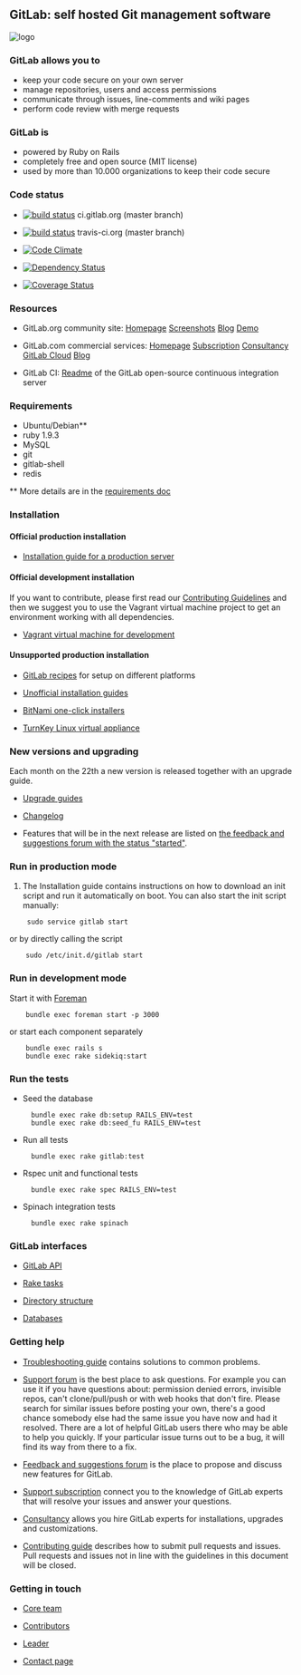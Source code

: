 ## GitLab: self hosted Git management software

![logo](https://raw.github.com/gitlabhq/gitlabhq/master/public/gitlab_logo.png)

### GitLab allows you to
 * keep your code secure on your own server
 * manage repositories, users and access permissions
 * communicate through issues, line-comments and wiki pages
 * perform code review with merge requests

### GitLab is

* powered by Ruby on Rails
* completely free and open source (MIT license)
* used by more than 10.000 organizations to keep their code secure

### Code status

* [![build status](http://ci.gitlab.org/projects/1/status.png?ref=master)](http://ci.gitlab.org/projects/1?ref=master) ci.gitlab.org (master branch)

* [![build status](https://secure.travis-ci.org/gitlabhq/gitlabhq.png)](https://travis-ci.org/gitlabhq/gitlabhq) travis-ci.org (master branch)

* [![Code Climate](https://codeclimate.com/github/gitlabhq/gitlabhq.png)](https://codeclimate.com/github/gitlabhq/gitlabhq)

* [![Dependency Status](https://gemnasium.com/gitlabhq/gitlabhq.png)](https://gemnasium.com/gitlabhq/gitlabhq)

* [![Coverage Status](https://coveralls.io/repos/gitlabhq/gitlabhq/badge.png?branch=master)](https://coveralls.io/r/gitlabhq/gitlabhq)

### Resources

* GitLab.org community site: [Homepage](http://gitlab.org) [Screenshots](http://gitlab.org/screenshots/) [Blog](http://blog.gitlab.org/) [Demo](http://demo.gitlabhq.com/users/sign_in)

* GitLab.com commercial services: [Homepage](http://www.gitlab.com/) [Subscription](http://www.gitlab.com/subscription/) [Consultancy](http://www.gitlab.com/consultancy/) [GitLab Cloud](http://www.gitlab.com/cloud/) [Blog](http://blog.gitlab.com/)

* GitLab CI: [Readme](https://github.com/gitlabhq/gitlab-ci/blob/master/README.md) of the GitLab open-source continuous integration server

### Requirements

* Ubuntu/Debian**
* ruby 1.9.3
* MySQL
* git
* gitlab-shell
* redis

** More details are in the [requirements doc](https://github.com/gitlabhq/gitlabhq/blob/master/doc/install/requirements.md)

### Installation

#### Official production installation

* [Installation guide for a production server](https://github.com/gitlabhq/gitlabhq/blob/master/doc/install/installation.md)


#### Official development installation

If you want to contribute, please first read our [Contributing Guidelines](https://github.com/gitlabhq/gitlabhq/blob/master/CONTRIBUTING.md) and then we suggest you to use the Vagrant virtual machine project to get an environment working with all dependencies.

* [Vagrant virtual machine for development](https://github.com/gitlabhq/gitlab-vagrant-vm)


#### Unsupported production installation

* [GitLab recipes](https://github.com/gitlabhq/gitlab-recipes) for setup on different platforms

* [Unofficial installation guides](https://github.com/gitlabhq/gitlab-public-wiki/wiki/Unofficial-Installation-Guides)

* [BitNami one-click installers](http://bitnami.com/stack/gitlab)

* [TurnKey Linux virtual appliance](http://www.turnkeylinux.org/gitlab)


### New versions and upgrading

Each month on the 22th a new version is released together with an upgrade guide.

* [Upgrade guides](https://github.com/gitlabhq/gitlabhq/tree/master/doc/update)

* [Changelog](https://github.com/gitlabhq/gitlabhq/blob/master/CHANGELOG)

* Features that will be in the next release are listed on [the feedback and suggestions forum with the status "started"](http://feedback.gitlab.com/forums/176466-general/status/796456).


### Run in production mode

1. The Installation guide contains instructions on how to download an init script and run it automatically on boot. You can also start the init script manually:

        sudo service gitlab start

  or by directly calling the script

        sudo /etc/init.d/gitlab start

### Run in development mode

Start it with [Foreman](https://github.com/ddollar/foreman)

        bundle exec foreman start -p 3000

  or start each component separately

        bundle exec rails s
        bundle exec rake sidekiq:start

### Run the tests

* Seed the database

        bundle exec rake db:setup RAILS_ENV=test
        bundle exec rake db:seed_fu RAILS_ENV=test

* Run all tests

        bundle exec rake gitlab:test

* Rspec unit and functional tests

        bundle exec rake spec RAILS_ENV=test

* Spinach integration tests

        bundle exec rake spinach


### GitLab interfaces

* [GitLab API](https://github.com/gitlabhq/gitlabhq/blob/master/doc/api/README.md)

* [Rake tasks](https://github.com/gitlabhq/gitlabhq/tree/master/doc/raketasks)

* [Directory structure](https://github.com/gitlabhq/gitlabhq/blob/master/doc/install/structure.md)

* [Databases](https://github.com/gitlabhq/gitlabhq/blob/master/doc/install/databases.md)


### Getting help

* [Troubleshooting guide](https://github.com/gitlabhq/gitlab-public-wiki/wiki/Trouble-Shooting-Guide) contains solutions to common problems.

* [Support forum](https://groups.google.com/forum/#!forum/gitlabhq) is the best place to ask questions. For example you can use it if you have questions about: permission denied errors, invisible repos, can't clone/pull/push or with web hooks that don't fire. Please search for similar issues before posting your own, there's a good chance somebody else had the same issue you have now and had it resolved. There are a lot of helpful GitLab users there who may be able to help you quickly. If your particular issue turns out to be a bug, it will find its way from there to a fix.

* [Feedback and suggestions forum](http://feedback.gitlab.com) is the place to propose and discuss new features for GitLab.

* [Support subscription](http://www.gitlab.com/subscription/) connect you to the knowledge of GitLab experts that will resolve your issues and answer your questions.

* [Consultancy](http://www.gitlab.com/consultancy/) allows you hire GitLab experts for installations, upgrades and customizations.

* [Contributing guide](https://github.com/gitlabhq/gitlabhq/blob/master/CONTRIBUTING.md) describes how to submit pull requests and issues. Pull requests and issues not in line with the guidelines in this document will be closed.


### Getting in touch

* [Core team](https://github.com/gitlabhq?tab=members)

* [Contributors](https://github.com/gitlabhq/gitlabhq/graphs/contributors)

* [Leader](https://github.com/randx)

* [Contact page](http://gitlab.org/contact/)
